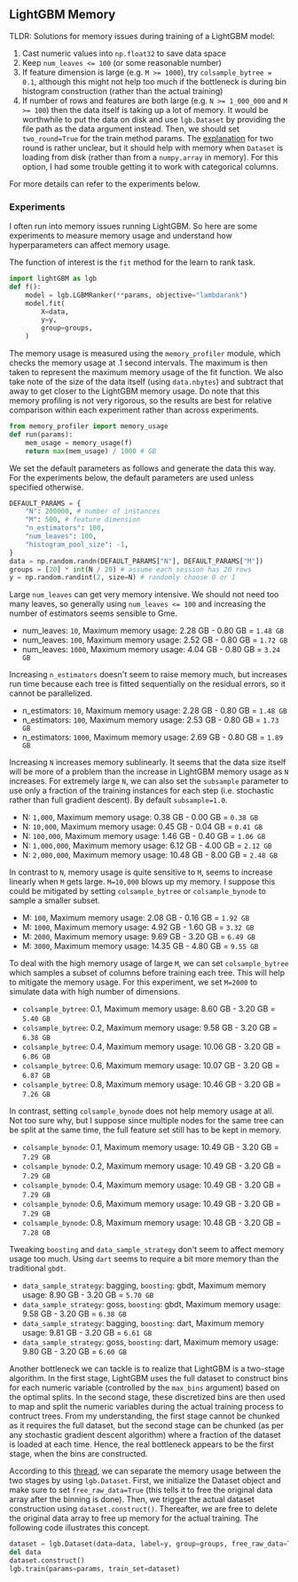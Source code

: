 ## LightGBM Memory

TLDR: Solutions for memory issues during training of a LightGBM model:
1. Cast numeric values into `np.float32` to save data space
2. Keep `num_leaves <= 100` (or some reasonable number)
3. If feature dimension is large (e.g. `M >= 1000`), try `colsample_bytree = 0.1`, although this might not help too much if the bottleneck is during bin histogram construction (rather than the actual training)
4. If number of rows and features are both large (e.g. `N >= 1_000_000` and `M >= 100`) then the data itself is taking up a lot of memory. It would be worthwhile to put the data on disk and use `lgb.Dataset` by providing the file path as the data argument instead. Then, we should set `two_round=True` for the train method params. The [explanation](https://github.com/microsoft/LightGBM/issues/1138#issuecomment-353857567) for two round is rather unclear, but it should help with memory when `Dataset` is loading from disk (rather than from a `numpy.array` in memory). For this option, I had some trouble getting it to work with categorical columns.

For more details can refer to the experiments below.

### Experiments

I often run into memory issues running LightGBM. So here are some experiments to measure memory usage and understand how hyperparameters can affect memory usage.

The function of interest is the `fit` method for the learn to rank task.

```python
import lightGBM as lgb
def f():
    model = lgb.LGBMRanker(**params, objective="lambdarank")
    model.fit(
        X=data,
        y=y,
        group=groups,
    )
```

The memory usage is measured using the `memory_profiler` module, which checks the memory usage at .1 second intervals. The maximum is then taken to represent the maximum memory usage of the fit function. We also take note of the size of the data itself (using `data.nbytes`) and subtract that away to get closer to the LightGBM memory usage. Do note that this memory profiling is not very rigorous, so the results are best for relative comparison within each experiment rather than across experiments.

```python
from memory_profiler import memory_usage
def run(params):
    mem_usage = memory_usage(f)
    return max(mem_usage) / 1000 # GB
```

We set the default parameters as follows and generate the data this way. For the experiments below, the default parameters are used unless specified otherwise.

```python
DEFAULT_PARAMS = {
    "N": 200000, # number of instances
    "M": 500, # feature dimension
    "n_estimators": 100,
    "num_leaves": 100,
    "histogram_pool_size": -1,
}
data = np.random.randn(DEFAULT_PARAMS["N"], DEFAULT_PARAMS["M"])
groups = [20] * int(N / 20) # assume each session has 20 rows
y = np.random.randint(2, size=N) # randomly choose 0 or 1
```

Large `num_leaves` can get very memory intensive. We should not need too many leaves, so generally using `num_leaves <= 100` and increasing the number of estimators seems sensible to Gme.

- num_leaves: `10`, Maximum memory usage: 2.28 GB - 0.80 GB = `1.48 GB`
- num_leaves: `100`, Maximum memory usage: 2.52 GB - 0.80 GB = `1.72 GB`
- num_leaves: `1000`, Maximum memory usage: 4.04 GB - 0.80 GB = `3.24 GB`

Increasing `n_estimators` doesn't seem to raise memory much, but increases run time because each tree is fitted sequentially on the residual errors, so it cannot be parallelized.

- n_estimators: `10`, Maximum memory usage: 2.28 GB - 0.80 GB = `1.48 GB`
- n_estimators: `100`, Maximum memory usage: 2.53 GB - 0.80 GB = `1.73 GB`
- n_estimators: `1000`, Maximum memory usage: 2.69 GB - 0.80 GB = `1.89 GB`

Increasing `N` increases memory sublinearly. It seems that the data size itself will be more of a problem than the increase in LightGBM memory usage as `N` increases. For extremely large `N`, we can also set the `subsample` parameter to use only a fraction of the training instances for each step (i.e. stochastic rather than full gradient descent). By default `subsample=1.0`.

- N: `1,000`, Maximum memory usage: 0.38 GB - 0.00 GB = `0.38 GB`
- N: `10,000`, Maximum memory usage: 0.45 GB - 0.04 GB = `0.41 GB`
- N: `100,000`, Maximum memory usage: 1.46 GB - 0.40 GB = `1.06 GB`
- N: `1,000,000`, Maximum memory usage: 6.12 GB - 4.00 GB = `2.12 GB`
- N: `2,000,000`, Maximum memory usage: 10.48 GB - 8.00 GB = `2.48 GB`

In contrast to `N`, memory usage is quite sensitive to `M`, seems to increase linearly when `M` gets large. `M=10,000` blows up my memory. I suppose this could be mitigated by setting `colsample_bytree` or `colsample_bynode` to sample a smaller subset.
- M: `100`, Maximum memory usage: 2.08 GB - 0.16 GB = `1.92 GB`
- M: `1000`, Maximum memory usage: 4.92 GB - 1.60 GB = `3.32 GB`
- M: `2000`, Maximum memory usage: 9.69 GB - 3.20 GB = `6.49 GB`
- M: `3000`, Maximum memory usage: 14.35 GB - 4.80 GB = `9.55 GB`

To deal with the high memory usage of large `M`, we can set `colsample_bytree` which samples a subset of columns before training each tree. This will help to mitigate the memory usage. For this experiment, we set `M=2000` to simulate data with high number of dimensions.

- `colsample_bytree`: 0.1, Maximum memory usage: 8.60 GB - 3.20 GB = `5.40 GB`
- `colsample_bytree`: 0.2, Maximum memory usage: 9.58 GB - 3.20 GB = `6.38 GB`
- `colsample_bytree`: 0.4, Maximum memory usage: 10.06 GB - 3.20 GB = `6.86 GB`
- `colsample_bytree`: 0.6, Maximum memory usage: 10.07 GB - 3.20 GB = `6.87 GB`
- `colsample_bytree`: 0.8, Maximum memory usage: 10.46 GB - 3.20 GB = `7.26 GB`

In contrast, setting `colsample_bynode` does not help memory usage at all. Not too sure why, but I suppose since multiple nodes for the same tree can be split at the same time, the full feature set still has to be kept in memory.
- `colsample_bynode`: 0.1, Maximum memory usage: 10.49 GB - 3.20 GB = `7.29 GB`
- `colsample_bynode`: 0.2, Maximum memory usage: 10.49 GB - 3.20 GB = `7.29 GB`
- `colsample_bynode`: 0.4, Maximum memory usage: 10.49 GB - 3.20 GB = `7.29 GB`
- `colsample_bynode`: 0.6, Maximum memory usage: 10.49 GB - 3.20 GB = `7.29 GB`
- `colsample_bynode`: 0.8, Maximum memory usage: 10.48 GB - 3.20 GB = `7.28 GB`

Tweaking `boosting` and `data_sample_strategy` don't seem to affect memory usage too much. Using `dart` seems to require a bit more memory than the traditional `gbdt`.
- `data_sample_strategy`: bagging, `boosting`: gbdt, Maximum memory usage: 8.90 GB - 3.20 GB = `5.70 GB`
- `data_sample_strategy`: goss, `boosting`: gbdt, Maximum memory usage: 9.58 GB - 3.20 GB = `6.38 GB`
- `data_sample_strategy`: bagging, `boosting`: dart, Maximum memory usage: 9.81 GB - 3.20 GB = `6.61 GB`
- `data_sample_strategy`: goss, `boosting`: dart, Maximum memory usage: 9.80 GB - 3.20 GB = `6.60 GB`

Another bottleneck we can tackle is to realize that LightGBM is a two-stage algorithm. In the first stage, LightGBM uses the full dataset to construct bins for each numeric variable (controlled by the `max_bins` argument) based on the optimal splits. In the second stage, these discretized bins are then used to map and split the numeric variables during the actual training process to contruct trees. From my understanding, the first stage cannot be chunked as it requires the full dataset, but the second stage can be chunked (as per any stochastic gradient descent algorithm) where a fraction of the dataset is loaded at each time. Hence, the real bottleneck appears to be the first stage, when the bins are constructed.

According to this [thread](https://github.com/microsoft/LightGBM/issues/1146), we can separate the memory usage between the two stages by using `lgb.Dataset`. First, we initialize the Dataset object and make sure to set `free_raw_data=True` (this tells it to free the original data array after the binning is done). Then, we trigger the actual dataset construction using `dataset.construct()`. Thereafter, we are free to delete the original data array to free up memory for the actual training. The following code illustrates this concept.

```python
dataset = lgb.Dataset(data=data, label=y, group=groups, free_raw_data=True)
del data
dataset.construct()
lgb.train(params=params, train_set=dataset)
```
